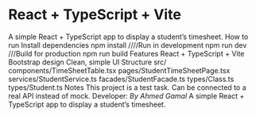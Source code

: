 # React + TypeScript + Vite
A simple React + TypeScript app to display a student’s timesheet.
How to run
Install dependencies
npm install
////Run in development
npm run dev
///Build for production
npm run build
Features
React + TypeScript + Vite
Bootstrap design
Clean, simple UI
Structure 
src/
  components/TimeSheetTable.tsx
  pages/StudentTimeSheetPage.tsx
  services/StudentService.ts
  facades/StudentFacade.ts
  types/Class.ts
  types/Student.ts
Notes
This project is a test task.
Can be connected to a real API instead of mock.
Developer: _By Ahmed Gamal_
A simple React + TypeScript app to display a student’s timesheet.
